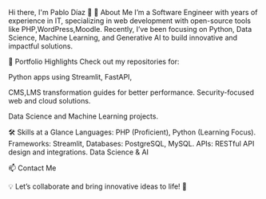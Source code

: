 Hi there, I'm Pablo Díaz 👋
🚀 About Me
I’m a Software Engineer with years of experience in IT, specializing in web development with open-source tools like PHP,WordPress,Moodle.
Recently, I’ve been focusing on Python, Data Science, Machine Learning, and Generative AI to build innovative and impactful solutions.

🎥 Portfolio Highlights
Check out my repositories for:

Python apps using Streamlit, FastAPI,

CMS,LMS transformation guides for better performance.
      Security-focused web and cloud solutions.

Data Science and Machine Learning projects.

🛠 Skills at a Glance
      Languages: PHP (Proficient), Python (Learning Focus).
      Frameworks: Streamlit, 
      Databases: PostgreSQL, MySQL.
      APIs: RESTful API design and integrations.
      Data Science & AI

📫 Contact Me

💡 Let’s collaborate and bring innovative ideas to life! 🚀
